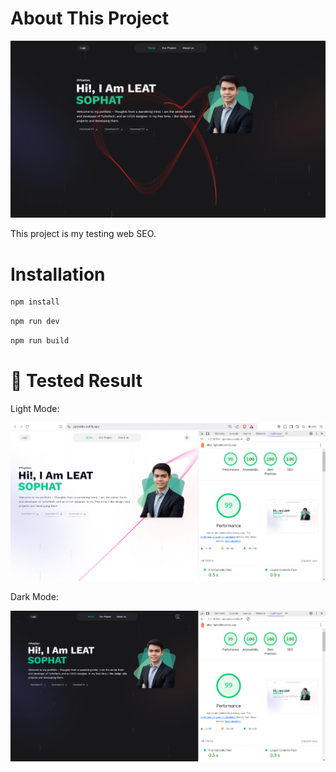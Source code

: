 # About This Project

![](./public/assets/screenshots/cover.png)

This project is my testing web SEO.

# Installation

```sh
npm install
```

```sh
npm run dev
```

```sh
npm run build
```


# 🧪 Tested Result

Light Mode:

![Light Mode](./public/assets/screenshots/Screenshot%202024-12-18%20195221.png)

Dark Mode:

![Dark Mode](./public/assets/screenshots/Screenshot%202024-12-18%20195410.png)
